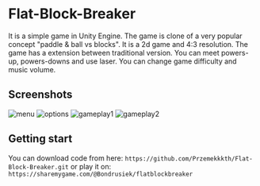 # Flat-Block-Breaker
It is a simple game in Unity Engine. The game is clone of a very popular concept "paddle & ball vs blocks". It is a 2d game and 4:3 resolution. The game has a extension between traditional version. You can meet powers-up, powers-downs and use laser. You can change game difficulty and music volume.
## Screenshots
![menu](https://user-images.githubusercontent.com/28188300/80248510-593f4800-8670-11ea-88d4-484f353dc719.png)
![options](https://user-images.githubusercontent.com/28188300/80248507-56dcee00-8670-11ea-83cf-4d6302b4b69f.png)
![gameplay1](https://user-images.githubusercontent.com/28188300/80248508-580e1b00-8670-11ea-9b09-b314cfeae0ea.png)
![gameplay2](https://user-images.githubusercontent.com/28188300/80248509-58a6b180-8670-11ea-9d61-3a39c3aa3dff.png)
## Getting start
You can download code from here:
`https://github.com/Przemekkkth/Flat-Block-Breaker.git`
or play it on:
`https://sharemygame.com/@Bondrusiek/flatblockbreaker`

